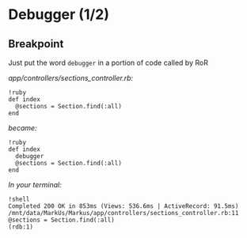 Debugger (1/2)
================

Breakpoint
-----------

Just put the word `debugger` in a portion of code called by RoR

*app/controllers/sections_controller.rb:*

    !ruby
    def index
      @sections = Section.find(:all)
    end

*became:*

    !ruby
    def index
      debugger
      @sections = Section.find(:all)
    end

*In your terminal:*

    !shell
    Completed 200 OK in 853ms (Views: 536.6ms | ActiveRecord: 91.5ms)
    /mnt/data/MarkUs/Markus/app/controllers/sections_controller.rb:11
    @sections = Section.find(:all)
    (rdb:1) 
